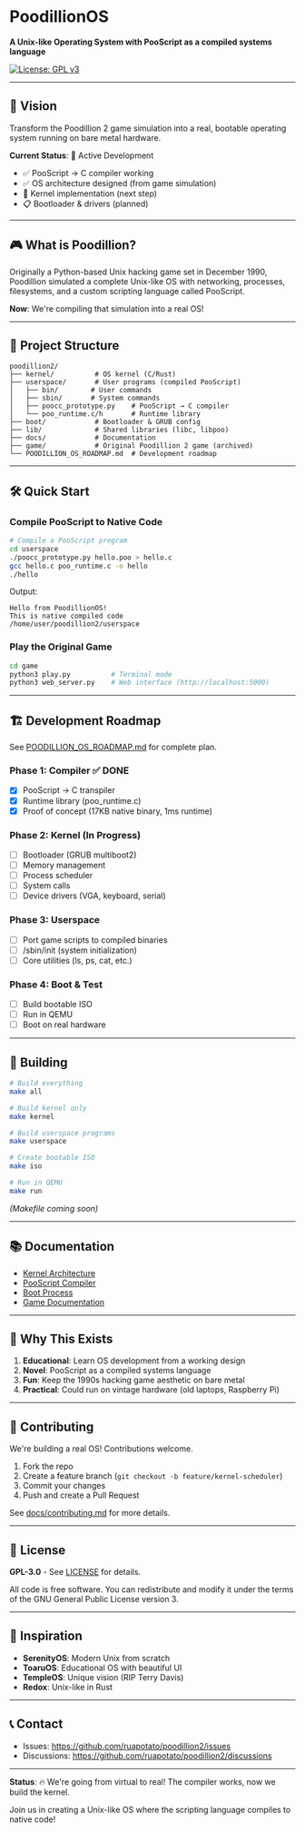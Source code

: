 # PoodillionOS

**A Unix-like Operating System with PooScript as a compiled systems language**

[![License: GPL v3](https://img.shields.io/badge/License-GPLv3-blue.svg)](https://www.gnu.org/licenses/gpl-3.0)

---

## 🚀 Vision

Transform the Poodillion 2 game simulation into a real, bootable operating system running on bare metal hardware.

**Current Status**: 🔨 Active Development
- ✅ PooScript → C compiler working
- ✅ OS architecture designed (from game simulation)
- 🚧 Kernel implementation (next step)
- 📋 Bootloader & drivers (planned)

---

## 🎮 What is Poodillion?

Originally a Python-based Unix hacking game set in December 1990, Poodillion simulated a complete Unix-like OS with networking, processes, filesystems, and a custom scripting language called PooScript.

**Now**: We're compiling that simulation into a real OS!

---

## 📁 Project Structure

```
poodillion2/
├── kernel/          # OS kernel (C/Rust)
├── userspace/       # User programs (compiled PooScript)
│   ├── bin/        # User commands
│   ├── sbin/       # System commands
│   ├── poocc_prototype.py    # PooScript → C compiler
│   └── poo_runtime.c/h       # Runtime library
├── boot/            # Bootloader & GRUB config
├── lib/             # Shared libraries (libc, libpoo)
├── docs/            # Documentation
├── game/            # Original Poodillion 2 game (archived)
└── POODILLION_OS_ROADMAP.md  # Development roadmap

```

---

## 🛠️ Quick Start

### Compile PooScript to Native Code

```bash
# Compile a PooScript program
cd userspace
./poocc_prototype.py hello.poo > hello.c
gcc hello.c poo_runtime.c -o hello
./hello
```

Output:
```
Hello from PoodillionOS!
This is native compiled code
/home/user/poodillion2/userspace
```

### Play the Original Game

```bash
cd game
python3 play.py          # Terminal mode
python3 web_server.py    # Web interface (http://localhost:5000)
```

---

## 🏗️ Development Roadmap

See [POODILLION_OS_ROADMAP.md](POODILLION_OS_ROADMAP.md) for complete plan.

### Phase 1: Compiler ✅ DONE
- [x] PooScript → C transpiler
- [x] Runtime library (poo_runtime.c)
- [x] Proof of concept (17KB native binary, 1ms runtime)

### Phase 2: Kernel (In Progress)
- [ ] Bootloader (GRUB multiboot2)
- [ ] Memory management
- [ ] Process scheduler
- [ ] System calls
- [ ] Device drivers (VGA, keyboard, serial)

### Phase 3: Userspace
- [ ] Port game scripts to compiled binaries
- [ ] /sbin/init (system initialization)
- [ ] Core utilities (ls, ps, cat, etc.)

### Phase 4: Boot & Test
- [ ] Build bootable ISO
- [ ] Run in QEMU
- [ ] Boot on real hardware

---

## 🔧 Building

```bash
# Build everything
make all

# Build kernel only
make kernel

# Build userspace programs
make userspace

# Create bootable ISO
make iso

# Run in QEMU
make run
```

*(Makefile coming soon)*

---

## 📚 Documentation

- [Kernel Architecture](kernel/README.md)
- [PooScript Compiler](userspace/README.md)
- [Boot Process](boot/README.md)
- [Game Documentation](game/README.md)

---

## 🎯 Why This Exists

1. **Educational**: Learn OS development from a working design
2. **Novel**: PooScript as a compiled systems language
3. **Fun**: Keep the 1990s hacking game aesthetic on bare metal
4. **Practical**: Could run on vintage hardware (old laptops, Raspberry Pi)

---

## 🤝 Contributing

We're building a real OS! Contributions welcome.

1. Fork the repo
2. Create a feature branch (`git checkout -b feature/kernel-scheduler`)
3. Commit your changes
4. Push and create a Pull Request

See [docs/contributing.md](docs/README.md) for more details.

---

## 📜 License

**GPL-3.0** - See [LICENSE](LICENSE) for details.

All code is free software. You can redistribute and modify it under the terms of the GNU General Public License version 3.

---

## 🌟 Inspiration

- **SerenityOS**: Modern Unix from scratch
- **ToaruOS**: Educational OS with beautiful UI
- **TempleOS**: Unique vision (RIP Terry Davis)
- **Redox**: Unix-like in Rust

---

## 📞 Contact

- Issues: https://github.com/ruapotato/poodillion2/issues
- Discussions: https://github.com/ruapotato/poodillion2/discussions

---

**Status**: 🔥 We're going from virtual to real! The compiler works, now we build the kernel.

Join us in creating a Unix-like OS where the scripting language compiles to native code!
